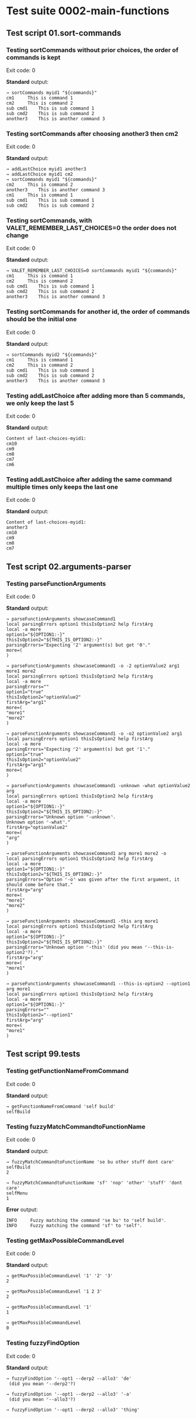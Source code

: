 # Test suite 0002-main-functions

## Test script 01.sort-commands

### Testing sortCommands without prior choices, the order of commands is kept

Exit code: 0

**Standard** output:

```plaintext
→ sortCommands myid1 "${commands}"
cm1  	This is command 1
cm2  	This is command 2
sub cmd1  	This is sub command 1
sub cmd2  	This is sub command 2
another3  	This is another command 3
```

### Testing sortCommands after choosing another3 then cm2

Exit code: 0

**Standard** output:

```plaintext
→ addLastChoice myid1 another3
→ addLastChoice myid1 cm2
→ sortCommands myid1 "${commands}"
cm2  	This is command 2
another3  	This is another command 3
cm1  	This is command 1
sub cmd1  	This is sub command 1
sub cmd2  	This is sub command 2
```

### Testing sortCommands, with VALET_REMEMBER_LAST_CHOICES=0 the order does not change

Exit code: 0

**Standard** output:

```plaintext
→ VALET_REMEMBER_LAST_CHOICES=0 sortCommands myid1 "${commands}"
cm1  	This is command 1
cm2  	This is command 2
sub cmd1  	This is sub command 1
sub cmd2  	This is sub command 2
another3  	This is another command 3
```

### Testing sortCommands for another id, the order of commands should be the initial one

Exit code: 0

**Standard** output:

```plaintext
→ sortCommands myid2 "${commands}"
cm1  	This is command 1
cm2  	This is command 2
sub cmd1  	This is sub command 1
sub cmd2  	This is sub command 2
another3  	This is another command 3
```

### Testing addLastChoice after adding more than 5 commands, we only keep the last 5

Exit code: 0

**Standard** output:

```plaintext
Content of last-choices-myid1:
cm10
cm9
cm8
cm7
cm6

```

### Testing addLastChoice after adding the same command multiple times only keeps the last one

Exit code: 0

**Standard** output:

```plaintext
Content of last-choices-myid1:
another3
cm10
cm9
cm8
cm7

```

## Test script 02.arguments-parser

### Testing parseFunctionArguments

Exit code: 0

**Standard** output:

```plaintext
→ parseFunctionArguments showcaseCommand1
local parsingErrors option1 thisIsOption2 help firstArg
local -a more
option1="${OPTION1:-}"
thisIsOption2="${THIS_IS_OPTION2:-}"
parsingErrors="Expecting ⌜2⌝ argument(s) but got ⌜0⌝."
more=(
)

→ parseFunctionArguments showcaseCommand1 -o -2 optionValue2 arg1 more1 more2
local parsingErrors option1 thisIsOption2 help firstArg
local -a more
parsingErrors=""
option1="true"
thisIsOption2="optionValue2"
firstArg="arg1"
more=(
"more1"
"more2"
)

→ parseFunctionArguments showcaseCommand1 -o -o2 optionValue2 arg1
local parsingErrors option1 thisIsOption2 help firstArg
local -a more
parsingErrors="Expecting ⌜2⌝ argument(s) but got ⌜1⌝."
option1="true"
thisIsOption2="optionValue2"
firstArg="arg1"
more=(
)

→ parseFunctionArguments showcaseCommand1 -unknown -what optionValue2 arg
local parsingErrors option1 thisIsOption2 help firstArg
local -a more
option1="${OPTION1:-}"
thisIsOption2="${THIS_IS_OPTION2:-}"
parsingErrors="Unknown option ⌜-unknown⌝.
Unknown option ⌜-what⌝."
firstArg="optionValue2"
more=(
"arg"
)

→ parseFunctionArguments showcaseCommand1 arg more1 more2 -o
local parsingErrors option1 thisIsOption2 help firstArg
local -a more
option1="${OPTION1:-}"
thisIsOption2="${THIS_IS_OPTION2:-}"
parsingErrors="Option ⌜-o⌝ was given after the first argument, it should come before that."
firstArg="arg"
more=(
"more1"
"more2"
)

→ parseFunctionArguments showcaseCommand1 -this arg more1
local parsingErrors option1 thisIsOption2 help firstArg
local -a more
option1="${OPTION1:-}"
thisIsOption2="${THIS_IS_OPTION2:-}"
parsingErrors="Unknown option ⌜-this⌝ (did you mean ⌜--this-is-option2⌝?)."
firstArg="arg"
more=(
"more1"
)

→ parseFunctionArguments showcaseCommand1 --this-is-option2 --option1 arg more1
local parsingErrors option1 thisIsOption2 help firstArg
local -a more
option1="${OPTION1:-}"
parsingErrors=""
thisIsOption2="--option1"
firstArg="arg"
more=(
"more1"
)
```

## Test script 99.tests

### Testing getFunctionNameFromCommand

Exit code: 0

**Standard** output:

```plaintext
→ getFunctionNameFromCommand 'self build'
selfBuild
```

### Testing fuzzyMatchCommandtoFunctionName

Exit code: 0

**Standard** output:

```plaintext
→ fuzzyMatchCommandtoFunctionName 'se bu other stuff dont care'
selfBuild
2

→ fuzzyMatchCommandtoFunctionName 'sf' 'nop' 'other' 'stuff' 'dont care'
selfMenu
1
```

**Error** output:

```log
INFO     Fuzzy matching the command ⌜se bu⌝ to ⌜self build⌝.
INFO     Fuzzy matching the command ⌜sf⌝ to ⌜self⌝.
```

### Testing getMaxPossibleCommandLevel

Exit code: 0

**Standard** output:

```plaintext
→ getMaxPossibleCommandLevel '1' '2' '3'
2

→ getMaxPossibleCommandLevel '1 2 3'
2

→ getMaxPossibleCommandLevel '1'
1

→ getMaxPossibleCommandLevel
0
```

### Testing fuzzyFindOption

Exit code: 0

**Standard** output:

```plaintext
→ fuzzyFindOption '--opt1 --derp2 --allo3' 'de'
 (did you mean ⌜--derp2⌝?)

→ fuzzyFindOption '--opt1 --derp2 --allo3' '-a'
 (did you mean ⌜--allo3⌝?)

→ fuzzyFindOption '--opt1 --derp2 --allo3' 'thing'

```

